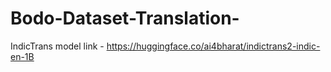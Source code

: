 # Bodo-Dataset-Translation-

IndicTrans model link - https://huggingface.co/ai4bharat/indictrans2-indic-en-1B
